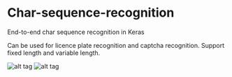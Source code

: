 # Char-sequence-recognition
End-to-end char sequence recognition in Keras

Can be used for licence plate recognition and captcha recognition. Support fixed length and variable length.



![alt tag](https://github.com/mrgloom/Char-sequence-recognition/blob/master/misc/fixed_length_samples.png)
![alt tag](https://github.com/mrgloom/Char-sequence-recognition/blob/master/misc/variable_length_samples.png)
